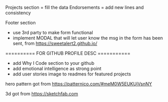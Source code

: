 Projects section = fill the data
Endorsements = add new lines and consistency

Footer section

- use 3rd party to make form functional
- implement MODAL that will let user know the msg in the form has been sent, from https://sweetalert2.github.io/

========== FOR GITHUB PROFILE DESC ===========

- add Why I Code section to your github
- add emotional intelligence as strong point
- add user stories image to readmes for featured projects

hero pattern got from
https://patternico.com/#meM0W5EUKUjVsnNY

3d got from
https://sketchfab.com
